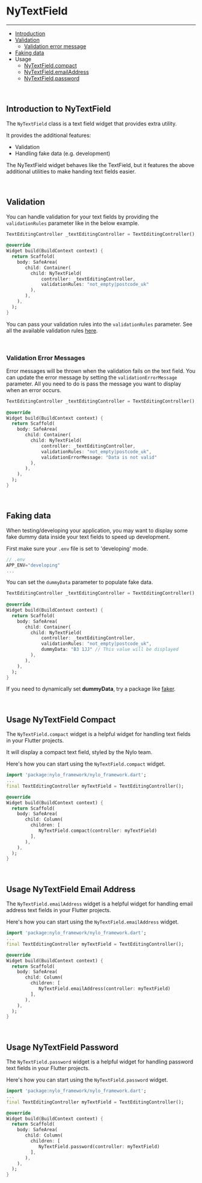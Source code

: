 # NyTextField

---

<a name="section-1"></a>
- [Introduction](#introduction "Introduction")
- [Validation](#validation "Validation")
  - [Validation error message](#validation-error-message "Validation error message")
- [Faking data](#faking-data "Faking data")
- Usage
    - [NyTextField.compact](#usage-nytextfield-compact "Usage NyTextField Compact")
    - [NyTextField.emailAddress](#usage-nytextfield-email-address "Usage NyTextField Email Address")
    - [NyTextField.password](#usage-nytextfield-password "Usage NyTextField Password")


<a name="introduction"></a>
<br>

## Introduction to NyTextField

The `NyTextField` class is a text field widget that provides extra utility.

It provides the additional features:
- Validation
- Handling fake data (e.g. development)

The NyTextField widget behaves like the TextField, but it features the above additional utilities to make handing text fields easier.

<a name="validation"></a>
<br>

## Validation

You can handle validation for your text fields by providing the `validationRules` parameter like in the below example.

``` dart
TextEditingController _textEditingController = TextEditingController();
  
@override
Widget build(BuildContext context) {
  return Scaffold(
    body: SafeArea(
       child: Container(
         child: NyTextField(
             controller: _textEditingController, 
             validationRules: "not_empty|postcode_uk"
         ),
       ),
    ),
  );
}
```

You can pass your validation rules into the `validationRules` parameter.
See all the available validation rules [here](/docs/5.x/validation#custom-validation-rules).

<a name="validation-error-message"></a>
<br>

### Validation Error Messages

Error messages will be thrown when the validation fails on the text field. 
You can update the error message by setting the `validationErrorMessage` parameter. All you need to do is pass the message you want to display when an error occurs.

``` dart
TextEditingController _textEditingController = TextEditingController();
  
@override
Widget build(BuildContext context) {
  return Scaffold(
    body: SafeArea(
       child: Container(
         child: NyTextField(
             controller: _textEditingController, 
             validationRules: "not_empty|postcode_uk",
             validationErrorMessage: "Data is not valid"
         ),
       ),
    ),
  );
}
```

<a name="faking-data"></a>
<br>

## Faking data

When testing/developing your application, you may want to display some fake dummy data inside your text fields to speed up development. 

First make sure your `.env` file is set to 'developing' mode.

``` dart
// .env
APP_ENV="developing"
...
```

You can set the `dummyData` parameter to populate fake data.

``` dart
TextEditingController _textEditingController = TextEditingController();
  
@override
Widget build(BuildContext context) {
  return Scaffold(
    body: SafeArea(
       child: Container(
         child: NyTextField(
             controller: _textEditingController, 
             validationRules: "not_empty|postcode_uk",
             dummyData: "B3 1JJ" // This value will be displayed
         ),
       ),
    ),
  );
}
```

If you need to dynamically set **dummyData**, try a package like <a target="_BLANK" href="https://pub.dev/packages/faker">faker</a>.

<a name="usage-nytextfield-compact"></a>
<br>

## Usage NyTextField Compact

The `NyTextField.compact` widget is a helpful widget for handling text fields in your Flutter projects.

It will display a compact text field, styled by the Nylo team.

Here's how you can start using the `NyTextField.compact` widget.

``` dart
import 'package:nylo_framework/nylo_framework.dart';
... 
final TextEditingController myTextField = TextEditingController();

@override
Widget build(BuildContext context) {
  return Scaffold(
    body: SafeArea(
       child: Column(
         children: [
            NyTextField.compact(controller: myTextField)
         ],
       ),
    ),
  );
}
```

<a name="usage-nytextfield-email-address"></a>
<br>

## Usage NyTextField Email Address

The `NyTextField.emailAddress` widget is a helpful widget for handling email address text fields in your Flutter projects.

Here's how you can start using the `NyTextField.emailAddress` widget.

``` dart
import 'package:nylo_framework/nylo_framework.dart';
... 
final TextEditingController myTextField = TextEditingController();

@override
Widget build(BuildContext context) {
  return Scaffold(
    body: SafeArea(
       child: Column(
         children: [
            NyTextField.emailAddress(controller: myTextField)
         ],
       ),
    ),
  );
}
```

<a name="usage-nytextfield-password"></a>
<br>

## Usage NyTextField Password

The `NyTextField.password` widget is a helpful widget for handling password text fields in your Flutter projects.

Here's how you can start using the `NyTextField.password` widget.

``` dart
import 'package:nylo_framework/nylo_framework.dart';
...
final TextEditingController myTextField = TextEditingController();

@override
Widget build(BuildContext context) {
  return Scaffold(
    body: SafeArea(
       child: Column(
         children: [
            NyTextField.password(controller: myTextField)
         ],
       ),
    ),
  );
}
```
